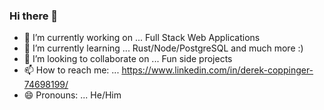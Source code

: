 ### Hi there 👋

<!--
**derekcoppinger/derekcoppinger** is a ✨ _special_ ✨ repository because its `README.md` (this file) appears on your GitHub profile.

Here are some ideas to get you started:

- 🔭 I’m currently working on ... Full Stack Web Applications
- 🌱 I’m currently learning ... Rust/Node/PostgreSQL and much more :)
- 👯 I’m looking to collaborate on ... Fun side projects
- 🤔 I’m looking for help with ... 
- 💬 Ask me about ...
- 📫 How to reach me: ...
- 😄 Pronouns: ...
- ⚡ Fun fact: ...
-->

- 🔭 I’m currently working on ... Full Stack Web Applications
- 🌱 I’m currently learning ... Rust/Node/PostgreSQL and much more :)
- 👯 I’m looking to collaborate on ... Fun side projects
- 📫 How to reach me: ... https://www.linkedin.com/in/derek-coppinger-74698199/
- 😄 Pronouns: ... He/Him

